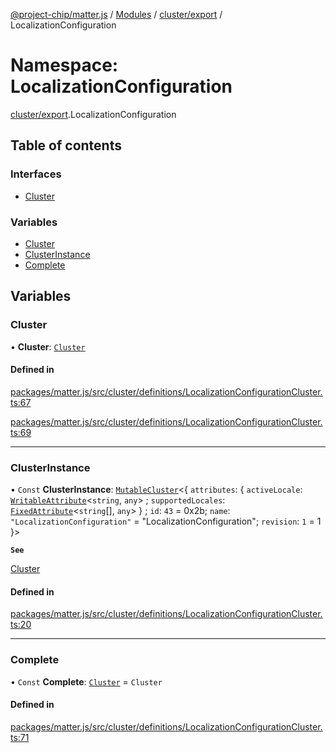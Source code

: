 [@project-chip/matter.js](../README.md) / [Modules](../modules.md) / [cluster/export](cluster_export.md) / LocalizationConfiguration

# Namespace: LocalizationConfiguration

[cluster/export](cluster_export.md).LocalizationConfiguration

## Table of contents

### Interfaces

- [Cluster](../interfaces/cluster_export.LocalizationConfiguration.Cluster.md)

### Variables

- [Cluster](cluster_export.LocalizationConfiguration.md#cluster)
- [ClusterInstance](cluster_export.LocalizationConfiguration.md#clusterinstance)
- [Complete](cluster_export.LocalizationConfiguration.md#complete)

## Variables

### Cluster

• **Cluster**: [`Cluster`](../interfaces/cluster_export.LocalizationConfiguration.Cluster.md)

#### Defined in

[packages/matter.js/src/cluster/definitions/LocalizationConfigurationCluster.ts:67](https://github.com/project-chip/matter.js/blob/0c058ae17fdba4c0b89b8b13c309011d51782299/packages/matter.js/src/cluster/definitions/LocalizationConfigurationCluster.ts#L67)

[packages/matter.js/src/cluster/definitions/LocalizationConfigurationCluster.ts:69](https://github.com/project-chip/matter.js/blob/0c058ae17fdba4c0b89b8b13c309011d51782299/packages/matter.js/src/cluster/definitions/LocalizationConfigurationCluster.ts#L69)

___

### ClusterInstance

• `Const` **ClusterInstance**: [`MutableCluster`](../interfaces/cluster_export.MutableCluster-1.md)\<\{ `attributes`: \{ `activeLocale`: [`WritableAttribute`](../interfaces/cluster_export.WritableAttribute.md)\<`string`, `any`\> ; `supportedLocales`: [`FixedAttribute`](../interfaces/cluster_export.FixedAttribute.md)\<`string`[], `any`\>  } ; `id`: ``43`` = 0x2b; `name`: ``"LocalizationConfiguration"`` = "LocalizationConfiguration"; `revision`: ``1`` = 1 }\>

**`See`**

[Cluster](cluster_export.LocalizationConfiguration.md#cluster)

#### Defined in

[packages/matter.js/src/cluster/definitions/LocalizationConfigurationCluster.ts:20](https://github.com/project-chip/matter.js/blob/0c058ae17fdba4c0b89b8b13c309011d51782299/packages/matter.js/src/cluster/definitions/LocalizationConfigurationCluster.ts#L20)

___

### Complete

• `Const` **Complete**: [`Cluster`](../interfaces/cluster_export.LocalizationConfiguration.Cluster.md) = `Cluster`

#### Defined in

[packages/matter.js/src/cluster/definitions/LocalizationConfigurationCluster.ts:71](https://github.com/project-chip/matter.js/blob/0c058ae17fdba4c0b89b8b13c309011d51782299/packages/matter.js/src/cluster/definitions/LocalizationConfigurationCluster.ts#L71)
